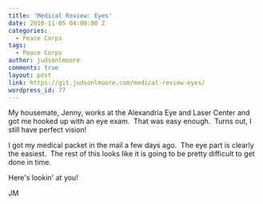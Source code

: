 ```yaml
---
title: 'Medical Review: Eyes'
date: 2010-11-05 04:00:00 Z
categories:
  - Peace Corps
tags:
  - Peace Corps
author: judsonlmoore
comments: true
layout: post
link: https://git.judsonlmoore.com/medical-review-eyes/
wordpress_id: 77
---
```


My housemate, Jenny, works at the Alexandria Eye and Laser Center and got me hooked up with an eye exam.  That was easy enough.  Turns out, I still have perfect vision!

I got my medical packet in the mail a few days ago.  The eye part is clearly the easiest.  The rest of this looks like it is going to be pretty difficult to get done in time.

Here's lookin' at you!

JM
